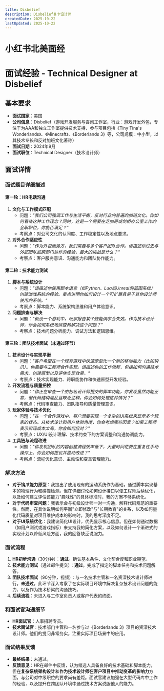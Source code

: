 ```yaml
---
title: Disbelief
description: Disbelief关卡设计师
createdDate: 2025-10-22
lastUpdated: 2025-10-22
---
```

# 小红书北美面经

# 面试经验 - Technical Designer at Disbelief

## 基本要求
- **面试国家**：美国
- **公司信息**：Disbelief（游戏开发服务与咨询工作室，行业：游戏开发外包，专注于为AAA和独立工作室提供技术支持，参与项目包括《Tiny Tina's Wonderlands》、《Minecraft》、《Borderlands 3》等，公司规模：中小型，以其技术专长和反对加班文化著称）
- **面试日期**：2024年9月
- **面试职位**：Technical Designer（技术设计师）

## 面试详情

### 面试题目详细描述

#### 第一轮：HR电话沟通
1.  **文化与工作模式匹配**
    - 问题：*"我们公司强调工作与生活平衡，反对行业内普遍的加班文化。你如何看待这种工作理念？同时，这是一个需要在芝加哥或剑桥办公室工作的全职职位，你能否满足？"*
    - 考察点：对公司文化的认同度、工作稳定性以及地点要求。
2.  **对外合作适应性**
    - 问题：*"作为外包服务方，我们需要与多个客户团队合作。请描述你过去与外部团队或跨部门协作的经验，最大的挑战是什么？"*
    - 考察点：客户服务意识、沟通能力和团队协作能力。

#### 第二轮：技术能力测试
1.  **脚本与系统设计**
    - 问题：*"请描述你使用脚本语言（如Python、Lua或Unreal的蓝图系统）创建游戏系统的经验。重点说明你如何设计一个可扩展且易于其他设计师使用的系统。"*
    - 考察点：脚本能力、系统架构思维和用户体验意识。
2.  **问题排查与解决**
    - 问题：*"假设一个游戏中，玩家报告某个技能偶尔会失效。作为技术设计师，你会如何系统地排查和解决这个问题？"*
    - 考察点：技术问题分析能力、调试方法和逻辑思维。

#### 第三轮：团队技术面试（未通过环节）
1.  **技术设计与实现平衡**
    - 问题：*"客户希望在一个现有游戏中快速原型化一个新的移动能力（比如钩爪）。你需要与工程师合作实现。请描述你的工作流程，包括如何沟通技术需求、创建原型以及评估实现效果。"*
    - 考察点：技术实现能力、跨职能协作和快速原型开发经验。
2.  **开发流程与质量把控**
    - 问题：*"你正在审查一个由初级设计师提交的脚本功能，你发现虽然功能正常，但代码结构混乱且缺乏注释。你会如何处理这种情况？"*
    - 考察点：代码审查能力、团队指导和质量管理意识。
3.  **玩家体验与技术优化**
    - 问题：*"在一个合作游戏中，客户想要实现一个复杂的UI系统来显示多个玩家的状态。从技术设计和用户体验角度，你会考虑哪些因素？如果工程师表示实现成本太高，你会如何应对？"*
    - 考察点：UX/UI设计理解、技术约束下的方案调整和沟通协调能力。
4.  **工具链与流程改进**
    - 问题：*"你发现团队的内容创建流程效率低下，大量时间花费在重复性手动操作上。你会如何提议并推动改进？"*
    - 考察点：流程优化意识、主动性和变革管理能力。

### 解决方法

- **对于钩爪能力原型**：我提出了使用现有的运动系统作为基础，通过脚本实现基本的物理行为和碰撞检测。但在详细讨论如何设计接口以便工程师后续优化，以及如何建立评估该能力"趣味性"的具体标准时，我的方案不够系统化。
- **对于代码审查问题**：我表示会与初级设计师一对一沟通，解释代码规范的重要性。然而，在具体说明如何平衡"立即修改"与"长期教育"的关系，以及如何量化代码质量对项目维护成本的影响时，我的思考深度不足。
- **对于UI系统优化**：我建议简化UI设计，优先显示核心信息。但在如何通过数据（如用户测试或游戏指标）来支持我的简化方案，以及如何设计一个渐进式的实现计划以降低风险方面，我的回答缺乏说服力。

### 面试流程

1.  **HR初步沟通**（30分钟）：**通过**。确认基本条件、文化契合度和职业期望。
2.  **技术能力测试**（通过邮件提交）：**通过**。完成了指定的脚本任务和技术问题解答。
3.  **团队技术面试**（90分钟，视频）：与一名技术主管和一名资深技术设计师进行。**未通过**。此环节深入考察了在实际项目环境中解决复杂技术设计问题的能力，以及作为技术桥梁的沟通技巧。
4.  **后续流程**：未进入与工作室负责人或客户代表的终面。

### 和面试官沟通细节

- **HR面试官**：人事招聘专员。
- **技术面试官**：技术部门主管和一名参与过《Borderlands 3》项目的资深技术设计师。他们的提问非常务实，注重实际项目场景中的应用。

### 面试结果反馈

- **最终结果**：未通过。
- **反馈意见**：HR在邮件中反馈，认为候选人具备良好的技术基础和脚本能力，但在**复杂系统架构设计**和**作为技术设计师在客户项目中推动变革的影响力**方面，与公司对中级职位的要求尚有差距。面试官建议加强在大型代码库中工作的经验，以及提升在跨团队环境中通过技术方案说服他人的能力。
